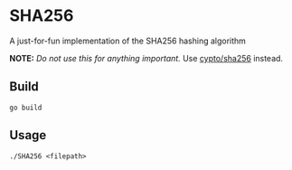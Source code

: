 # SHA256
A just-for-fun implementation of the SHA256 hashing algorithm

**NOTE:** *Do not use this for anything important.* Use [cypto/sha256](https://pkg.go.dev/crypto/sha256) instead.

## Build

`go build`

## Usage

`./SHA256 <filepath>`
